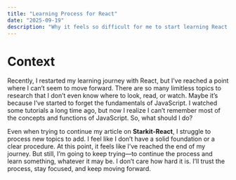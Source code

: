 ```yaml
---
title: "Learning Process for React"
date: "2025-09-19"
description: "Why it feels so difficult for me to start learning React."
---
```


# Context
Recently, I restarted my learning journey with React, but I’ve reached a point where I can’t seem to move forward. There are so many limitless topics to research that I don’t even know where to look, read, or watch. Maybe it’s because I’ve started to forget the fundamentals of JavaScript. I watched some tutorials a long time ago, but now I realize I can’t remember most of the concepts and functions of JavaScript. So, what should I do?

Even when trying to continue my article on **Starkit-React**, I struggle to process new topics to add. I feel like I don’t have a solid foundation or a clear procedure. At this point, it feels like I’ve reached the end of my journey. But still, I’m going to keep trying—to continue the process and learn something, whatever it may be. I don’t care how hard it is. I’ll trust the process, stay focused, and keep moving forward.
